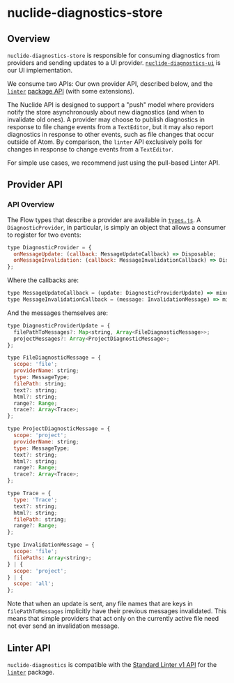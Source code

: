 # nuclide-diagnostics-store

## Overview

`nuclide-diagnostics-store` is responsible for consuming diagnostics from providers and sending
updates to a UI provider.
[`nuclide-diagnostics-ui`](https://github.com/facebook/nuclide/tree/master/pkg/nuclide-diagnostics-ui)
is our UI implementation.

We consume two APIs: Our own provider API, described below, and the
[`linter`](https://atom.io/packages/linter) [package
API](http://steelbrain.me/linter) (with some extensions).

The Nuclide API is designed to support a "push" model where providers notify the store
asynchronously about new diagnostics (and when to invalidate old ones). A provider may choose to
publish diagnostics in response to file change events from a `TextEditor`, but it may also report
diagnostics in response to other events, such as file changes that occur outside of Atom. By
comparison, the `linter` API exclusively polls for changes in response to change events from a
`TextEditor`.

For simple use cases, we recommend just using the pull-based Linter API.

## Provider API

### API Overview

The Flow types that describe a provider are available in
[`types.js`](https://github.com/facebook/nuclide/blob/master/pkg/nuclide-diagnostics-common/lib/types.js).
A `DiagnosticProvider`, in particular, is simply an object that allows a consumer to register for
two events:

```js
type DiagnosticProvider = {
  onMessageUpdate: (callback: MessageUpdateCallback) => Disposable;
  onMessageInvalidation: (callback: MessageInvalidationCallback) => Disposable;
};
```

Where the callbacks are:

```js
type MessageUpdateCallback = (update: DiagnosticProviderUpdate) => mixed;
type MessageInvalidationCallback = (message: InvalidationMessage) => mixed;
```

And the messages themselves are:

```js
type DiagnosticProviderUpdate = {
  filePathToMessages?: Map<string, Array<FileDiagnosticMessage>>;
  projectMessages?: Array<ProjectDiagnosticMessage>;
};

type FileDiagnosticMessage = {
  scope: 'file';
  providerName: string;
  type: MessageType;
  filePath: string;
  text?: string;
  html?: string;
  range?: Range;
  trace?: Array<Trace>;
};

type ProjectDiagnosticMessage = {
  scope: 'project';
  providerName: string;
  type: MessageType;
  text?: string;
  html?: string;
  range?: Range;
  trace?: Array<Trace>;
};

type Trace = {
  type: 'Trace';
  text?: string;
  html?: string;
  filePath: string;
  range?: Range;
};

type InvalidationMessage = {
  scope: 'file';
  filePaths: Array<string>;
} | {
  scope: 'project';
} | {
  scope: 'all';
};
```

Note that when an update is sent, any file names that are keys in `filePathToMessages` implicitly
have their previous messages invalidated. This means that simple providers that act only on the
currently active file need not ever send an invalidation message.

## Linter API

`nuclide-diagnostics` is compatible with the
[Standard Linter v1 API](https://github.com/steelbrain/linter/blob/v1/docs/types/standard-linter-v1.md)
for the [`linter`](https://atom.io/packages/linter) package.
